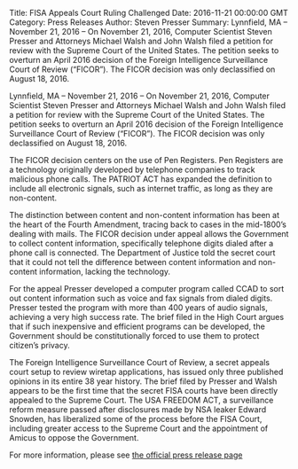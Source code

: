 Title: FISA Appeals Court Ruling Challenged
Date: 2016-11-21 00:00:00 GMT
Category: Press Releases
Author: Steven Presser
Summary: Lynnfield, MA – November 21, 2016 – On November 21, 2016, Computer Scientist Steven Presser and Attorneys Michael Walsh and John Walsh filed a petition for review with the Supreme Court of the United States. The petition seeks to overturn an April 2016 decision of the Foreign Intelligence Surveillance Court of Review (“FICOR”). The FICOR decision was only declassified on August 18, 2016.


Lynnfield, MA – November 21, 2016 – On November 21, 2016, Computer Scientist Steven Presser and Attorneys Michael Walsh and John Walsh filed a petition for review with the Supreme Court of the United States. The petition seeks to overturn an April 2016 decision of the Foreign Intelligence Surveillance Court of Review (“FICOR”). The FICOR decision was only declassified on August 18, 2016.

The FICOR decision centers on the use of Pen Registers. Pen Registers are a technology originally developed by telephone companies to track malicious phone calls. The PATRIOT ACT has expanded the definition to include all electronic signals, such as internet traffic, as long as they are non-content.

The distinction between content and non-content information has been at the heart of the Fourth Amendment, tracing back to cases in the mid-1800’s dealing with mails. The FICOR decision under appeal allows the Government to collect content information, specifically telephone digits dialed after a phone call is connected. The Department of Justice told the secret court that it could not tell the difference between content information and non-content information, lacking the technology.

For the appeal Presser developed a computer program called CCAD to sort out content information such as voice and fax signals from dialed digits. Presser tested the program with more than 400 years of audio signals, achieving a very high success rate. The brief filed in the High Court argues that if such inexpensive and efficient programs can be developed, the Government should be constitutionally forced to use them to protect citizen’s privacy.

The Foreign Intelligence Surveillance Court of Review, a secret appeals court setup to review wiretap applications, has issued only three published opinions in its entire 38 year history. The brief filed by Presser and Walsh appears to be the first time that the secret FISA courts have been directly appealed to the Supreme Court. The USA FREEDOM ACT, a surveillance reform measure passed after disclosures made by NSA leaker Edward Snowden, has liberalized some of the process before the FISA Court, including greater access to the Supreme Court and the appointment of Amicus to oppose the Government.

For more information, please see [the official press release page](/press/2016-11-21)
